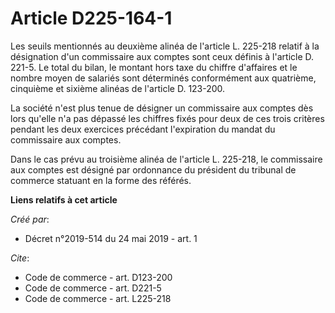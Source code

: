# Article D225-164-1

Les seuils mentionnés au deuxième alinéa de l'article L. 225-218 relatif à la désignation d'un commissaire aux comptes sont
ceux définis à l'article D. 221-5. Le total du bilan, le montant hors taxe du chiffre d'affaires et le nombre moyen de
salariés sont déterminés conformément aux quatrième, cinquième et sixième alinéas de l'article D. 123-200. 

La société n'est plus tenue de désigner un commissaire aux comptes dès lors qu'elle n'a pas dépassé les chiffres fixés pour
deux de ces trois critères pendant les deux exercices précédant l'expiration du mandat du commissaire aux comptes. 

Dans le cas prévu au troisième alinéa de l'article L. 225-218, le commissaire aux comptes est désigné par ordonnance du
président du tribunal de commerce statuant en la forme des référés.

**Liens relatifs à cet article**

_Créé par_:

  - Décret n°2019-514 du 24 mai 2019 - art. 1

_Cite_:

  - Code de commerce - art. D123-200
  - Code de commerce - art. D221-5
  - Code de commerce - art. L225-218

